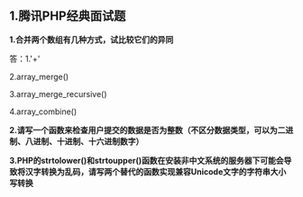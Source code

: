 ## 1.腾讯PHP经典面试题

**1.合并两个数组有几种方式，试比较它们的异同**

答：1.'+'

2.array_merge()

3.array_merge_recursive()

4.array_combine()


**2.请写一个函数来检查用户提交的数据是否为整数（不区分数据类型，可以为二进制、八进制、十进制、十六进制数字）**

**3.PHP的strtolower()和strtoupper()函数在安装非中文系统的服务器下可能会导致将汉字转换为乱码，请写两个替代的函数实现兼容Unicode文字的字符串大小写转换**
